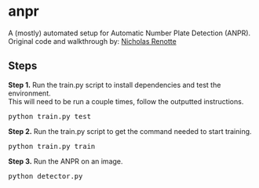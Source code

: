 # anpr
A (mostly) automated setup for Automatic Number Plate Detection (ANPR).<br />
Original code and walkthrough by: <a href="https://www.youtube.com/c/nicholasrenotte">Nicholas Renotte</a><br />

## Steps
<b>Step 1.</b> Run the train.py script to install dependencies and test the environment.<br />
This will need to be run a couple times, follow the outputted instructions.
<pre>
python train.py test
</pre> 
<b>Step 2.</b> Run the train.py script to get the command needed to start training.
<pre>
python train.py train
</pre>
<b>Step 3.</b> Run the ANPR on an image.
<pre>
python detector.py
</pre>
